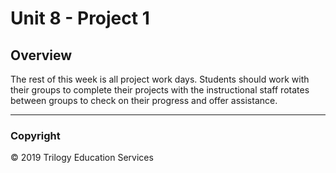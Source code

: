 # Unit 8 - Project 1

## Overview

The rest of this week is all project work days. Students should work with their groups to complete their projects with the instructional staff rotates between groups to check on their progress and offer assistance.

- - -

### Copyright

© 2019 Trilogy Education Services
